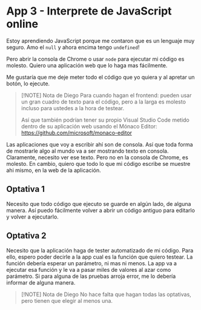 # App 3 - Interprete de JavaScript online

Estoy aprendiendo JavaScript porque me contaron que es un lenguaje muy seguro. Amo el `null` y ahora encima tengo `undefined`!

Pero abrir la consola de Chrome o usar `node` para ejecutar mi código es molesto. Quiero una aplicación web que lo haga mas fácilmente.

Me gustaría que me deje meter todo el código que yo quiera y al apretar un botón, lo ejecute.

> [!NOTE] Nota de Diego
> Para cuando hagan el frontend: pueden usar un gran cuadro de texto para el código, pero a la larga es molesto incluso para ustedes a la hora de testear.
>
> Así que también podrían tener su propio Visual Studio Code metido dentro de su aplicación web usando el Mónaco Editor: <https://github.com/microsoft/monaco-editor>

Las aplicaciones que voy a escribir ahí son de consola. Así que toda forma de mostrarle algo al mundo va a ser mostrando texto en consola. Claramente, necesito ver ese texto. Pero no en la consola de Chrome, es molesto. En cambio, quiero que todo lo que mi código escribe se muestre ahi mismo, en la web de la aplicación.

## Optativa 1

Necesito que todo código que ejecuto se guarde en algún lado, de alguna manera. Así puedo fácilmente volver a abrir un código antiguo para  editarlo y volver a ejecutarlo.

## Optativa 2

Necesito que la aplicación haga de tester automatizado de mi código. Para ello, espero poder decirle a la app cual es la función que quiero testear. La función debería esperar un parámetro, ni mas ni menos. La app va a ejecutar esa función y le va a pasar miles de valores al azar como parámetro. Si para alguna de las pruebas arroja error, me lo debería informar de alguna manera.

> [!NOTE] Nota de Diego
> No hace falta que hagan todas las optativas, pero tienen que elegir al menos una.
